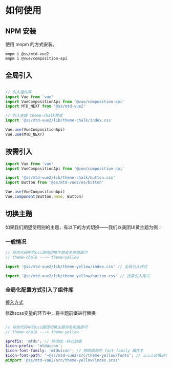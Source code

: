 # 如何使用
## NPM 安装
使用 mnpm 的方式安装。
```
mnpm i @ss/mtd-vue2
mnpm i @vue/composition-api
```

## 全局引入

```js

// 引入组件库
import Vue from 'vue'
import VueCompositionApi from '@vue/composition-api'
import MTD_NEXT from '@ss/mtd-vue2'

// 引入主题 theme-chalk样式
import '@ss/mtd-vue2/lib/theme-chalk/index.css'

Vue.use(VueCompositionApi)
Vue.use(MTD_NEXT)

```
## 按需引入

```js
import Vue from 'vue'
import VueCompositionApi from '@vue/composition-api'

import '@ss/mtd-vue2/lib/theme-chalk/button.css'
import Button from '@ss/mtd-vue2/es/button'

Vue.use(VueCompositionApi)
Vue.component(Button.name, Button)
```


## 切换主题

如果我们期望使用别的主题，有以下的方式切换——我们以美团UI黄主题为例：


### 一般情况
```js
// 将你代码中的css路径切换主题命名前缀即可
// theme-chalk ---> theme-yellow

import '@ss/mtd-vue2/lib/theme-yellow/index.css' // 全局引入样式

import '@ss/mtd-vue2/lib/theme-yellow/button.css' // 按需引入样式
```


### 全局化配置方式引入了组件库
[接入方式](https://km.sankuai.com/collabpage/1393741062#id-%E4%B8%89%E3%80%81%E3%80%90%E5%85%B1%E5%AD%98%E6%B4%BE%E3%80%91%E5%A6%82%E6%9E%9C%E4%BD%A0%E5%B7%B2%E7%BB%8F%E6%9C%89%E7%BB%84%E4%BB%B6%E5%BA%93%EF%BC%8C%E4%BD%86%E6%98%AF%E5%90%8C%E6%97%B6%E6%83%B3%E5%BC%95%E5%85%A5%20MTD%203.0%20%E7%BB%84%E4%BB%B6%E5%BA%93%E9%83%A8%E5%88%86%E7%BB%84%E4%BB%B6)

修改scss变量的环节中，将主题前缀进行替换

```scss

// 将你代码中的css路径切换主题命名前缀即可
// theme-chalk ---> theme-yellow

$prefix: 'mtdu'; // 修改统一样式前缀
$icon-prefix: 'mtduicon';
$icon-font-family: 'mtduicon'; // 修改图标的 font-family 属性名
$icon-font-path: '~@ss/mtd-vue2/src/theme-yellow/fonts'; // ⚠️⚠️⚠️必填必填必填必填必填必填必填！！！！！！！！！！！！！！！！
@import '@ss/mtd-vue2/src/theme-yellow/index.scss'

```
